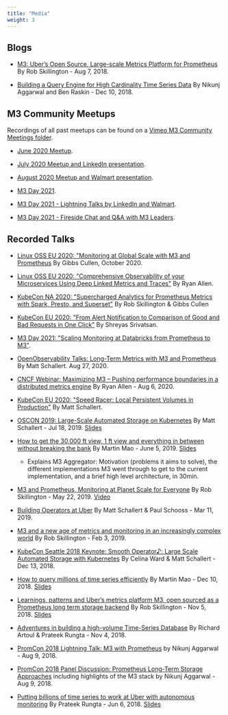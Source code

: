 ```yaml
---
title: "Media"
weight: 3
---
```



## Blogs

- [M3: Uber’s Open Source, Large-scale Metrics Platform for Prometheus](https://eng.uber.com/m3) By Rob Skillington - Aug 7, 2018.

- [Building a Query Engine for High Cardinality Time Series Data](https://eng.uber.com/billion-data-point-challenge) By Nikunj Aggarwal and Ben Raskin - Dec 10, 2018.

## M3 Community Meetups

Recordings of all past meetups can be found on a [Vimeo M3 Community Meetings folder](https://vimeo.com/user/120001164/folder/2290331).

- [June 2020 Meetup](https://vimeo.com/440390957).

- [July 2020 Meetup and LinkedIn presentation](https://vimeo.com/440390957).

- [August 2020 Meetup and Walmart presentation](https://vimeo.com/449883279).

- [M3 Day 2021](vimeo.com/user/120001164/folder/3804212).

- [M3 Day 2021 - Lightning Talks by LinkedIn and Walmart](https://vimeo.com/518855731).

- [M3 Day 2021 - Fireside Chat and Q&A with M3 Leaders](https://vimeo.com/519117013). 

## Recorded Talks

- [Linux OSS EU 2020: "Monitoring at Global Scale with M3 and Prometheus](https://www.youtube.com/watch?v=CcH13GyszHI&ab_channel=TheLinuxFoundation) By Gibbs Cullen, October 2020.

- [Linux OSS EU 2020: "Comprehensive Observability of your Microservices Using Deep Linked Metrics and Traces"](https://www.youtube.com/watch?v=HwhtXKx5O1Q&ab_channel=TheLinuxFoundation) By Ryan Allen.

- [KubeCon NA 2020: "Supercharged Analytics for Prometheus Metrics with Spark, Presto, and Superset"](https://www.youtube.com/watch?v=4RB4XfY_Low&ab_channel=CNCF%5BCloudNativeComputingFoundation%5D) By Rob Skillington & Gibbs Cullen

- [KubeCon EU 2020: "From Alert Notification to Comparison of Good and Bad Requests in One Click"](https://www.youtube.com/watch?v=nsTEFLwRJRI&list=PLj6h78yzYM2O1wlsM-Ma-RYhfT5LKq0XC&index=61&t=1s&ab_channel=CNCF%5BCloudNativeComputingFoundation%5D) By Shreyas Srivatsan. 

- [M3 Day 2021: "Scaling Monitoring at Databricks from Prometheus to M3"](https://vimeo.com/518824135). 

- [OpenObservability Talks: Long-Term Metrics with M3 and Prometheus](https://youtu.be/XQ_yCLyAMLU) By Matt Schallert. Aug 27, 2020.

- [CNCF Webinar: Maximizing M3 – Pushing performance boundaries in a distributed metrics engine](https://www.cncf.io/webinars/maximizing-m3-pushing-performance-boundaries-in-a-distributed-metrics-engine-at-global-scale/) By Ryan Allen - Aug 6, 2020.

- [KubeCon EU 2020: "Speed Racer: Local Persistent Volumes in Production"](https://www.youtube.com/watch?v=6RjjtSpLar0&ab_channel=CNCF%5BCloudNativeComputingFoundation%5D) By Matt Schallert. 

- [OSCON 2019: Large-Scale Automated Storage on Kubernetes](https://youtu.be/N9A7xSE9n-c) By Matt Schallert - Jul 18, 2019. [Slides](https://schallert.io/OSCON%20Large-Scale%20Automated%20Storage%20on%20Kubernetes.pdf)

- [How to get the 30,000 ft view, 1 ft view and everything in between without breaking the bank](https://vimeo.com/341146220) By Martin Mao - June 5, 2019. [Slides](https://www.slideshare.net/MartinMao/monitorama-2019-pdx-martin-mao)
  - Explains M3 Aggregator: Motivation (problems it aims to solve), the different implementations M3 went through to get to the current implementation, and a brief high level architecture, in 30min.

- [M3 and Prometheus, Monitoring at Planet Scale for Everyone](https://kccnceu19.sched.com/event/MPbX/m3-and-prometheus-monitoring-at-planet-scale-for-everyone-rob-skillington-uber) By Rob Skillington - May 22, 2019. [Video](https://www.youtube.com/watch?v=EFutyuIpFXQ)

- [Building Operators at Uber](https://www.youtube.com/watch?v=Ti5z1v-3jWA) By Matt Schallert & Paul Schooss - Mar 11, 2019.

- [M3 and a new age of metrics and monitoring in an increasingly complex world](https://fosdem.org/2019/schedule/event/m3_and_a_new_age_of_metrics_and_monitoring_in_an_increasingly_complex_world/) By Rob Skillington - Feb 3, 2019.

- [KubeCon Seattle 2018 Keynote: Smooth Operator♪: Large Scale Automated Storage with Kubernetes](https://www.youtube.com/watch?v=aDFm5KaTaOk) By Celina Ward & Matt Schallert - Dec 13, 2018.

- [How to query millions of time series efficiently](https://www.youtube.com/watch?v=QmekBFUZnKE) By Martin Mao - Dec 10, 2018. [Slides](https://static.sched.com/hosted_files/opsummitna18/f7/OPS%20-%20How%20to%20query%20millions%20of%20time%20series%20efficiently.pdf)

- [Learnings, patterns and Uber’s metrics platform M3, open sourced as a Prometheus long term storage backend](https://www.youtube.com/watch?v=mrq-TBXpztU) By Rob Skillington - Nov 5, 2018. [Slides](https://www.slideshare.net/NETWAYS/osmc-2018-learnings-patterns-and-ubers-metrics-platform-m3-open-sourced-as-a-prometheus-long-term-storage-backend-by-rob-skillington)

- [Adventures in building a high-volume Time-Series Database](https://www.youtube.com/watch?v=W9duNO2dauc) By Richard Artoul & Prateek Rungta - Nov 4, 2018.

- [PromCon 2018 Lightning Talk: M3 with Prometheus](https://www.youtube.com/watch?v=_L5RjJ7MVv4&t=1675) by Nikunj Aggarwal - Aug 9, 2018.

- [PromCon 2018 Panel Discussion: Prometheus Long-Term Storage Approaches](https://youtube.com/watch?v=3pTG_N8yGSU) including highlights of the M3 stack by Nikunj Aggarwal - Aug 9, 2018.

- [Putting billions of time series to work at Uber with autonomous monitoring](https://vimeo.com/274821002) By Prateek Rungta - Jun 6, 2018. [Slides](http://bit.ly/m3db-monitorama2018)
